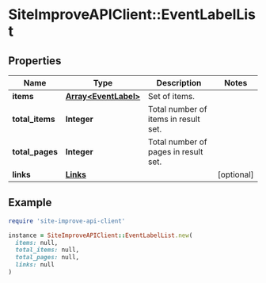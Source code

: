 # SiteImproveAPIClient::EventLabelList

## Properties

| Name | Type | Description | Notes |
| ---- | ---- | ----------- | ----- |
| **items** | [**Array&lt;EventLabel&gt;**](EventLabel.md) | Set of items. |  |
| **total_items** | **Integer** | Total number of items in result set. |  |
| **total_pages** | **Integer** | Total number of pages in result set. |  |
| **links** | [**Links**](Links.md) |  | [optional] |

## Example

```ruby
require 'site-improve-api-client'

instance = SiteImproveAPIClient::EventLabelList.new(
  items: null,
  total_items: null,
  total_pages: null,
  links: null
)
```

